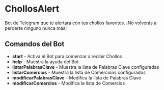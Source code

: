 # ChollosAlert

Bot de Telegram que te alertará con tus chollos favoritos. ¡No volverás a perderte ninguno nunca más!

## Comandos del Bot

- **start** - Activa el Bot para comenzar a recibir Chollos
- **help** - Muestra la ayuda del Bot
- **listarPalabrasClave** - Muestra la lista de Palabras Clave configuradas
- **listarComercios** - Muestra la lista de Comercions configurados
- **modificarPalabrasClave** - Modifica la lista de Palabras Clave
- **modificarComercios** - Modifica la lista de Comercios